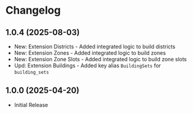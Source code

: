 ﻿# Changelog

## 1.0.4 (2025-08-03)

+ New: Extension Districts - Added integrated logic to build districts
+ New: Extension Zones - Added integrated logic to build zones
+ New: Extension Zone Slots - Added integrated logic to build zone slots
+ Upd: Extension Buildings - Added key alias `BuildingSets` for `building_sets`

## 1.0.0 (2025-04-20)

+ Initial Release
